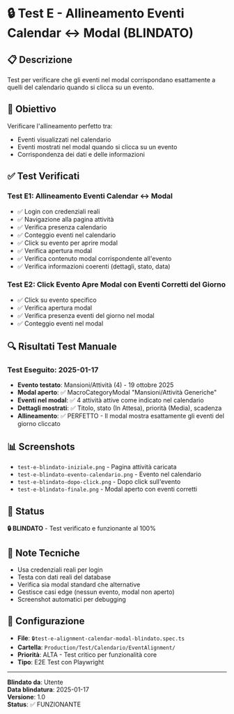# 🔒 Test E - Allineamento Eventi Calendar ↔ Modal (BLINDATO)

## 📋 Descrizione
Test per verificare che gli eventi nel modal corrispondano esattamente a quelli del calendario quando si clicca su un evento.

## 🎯 Obiettivo
Verificare l'allineamento perfetto tra:
- Eventi visualizzati nel calendario
- Eventi mostrati nel modal quando si clicca su un evento
- Corrispondenza dei dati e delle informazioni

## ✅ Test Verificati

### Test E1: Allineamento Eventi Calendar ↔ Modal
- ✅ Login con credenziali reali
- ✅ Navigazione alla pagina attività
- ✅ Verifica presenza calendario
- ✅ Conteggio eventi nel calendario
- ✅ Click su evento per aprire modal
- ✅ Verifica apertura modal
- ✅ Verifica contenuto modal corrispondente all'evento
- ✅ Verifica informazioni coerenti (dettagli, stato, data)

### Test E2: Click Evento Apre Modal con Eventi Corretti del Giorno
- ✅ Click su evento specifico
- ✅ Verifica apertura modal
- ✅ Verifica presenza eventi del giorno nel modal
- ✅ Conteggio eventi nel modal

## 🔍 Risultati Test Manuale

### Test Eseguito: 2025-01-17
- **Evento testato**: Mansioni/Attività (4) - 19 ottobre 2025
- **Modal aperto**: ✅ MacroCategoryModal "Mansioni/Attività Generiche"
- **Eventi nel modal**: ✅ 4 attività attive come indicato nel calendario
- **Dettagli mostrati**: ✅ Titolo, stato (In Attesa), priorità (Media), scadenza
- **Allineamento**: ✅ PERFETTO - Il modal mostra esattamente gli eventi del giorno cliccato

## 📊 Screenshots
- `test-e-blindato-iniziale.png` - Pagina attività caricata
- `test-e-blindato-evento-calendario.png` - Evento nel calendario
- `test-e-blindato-dopo-click.png` - Dopo click sull'evento
- `test-e-blindato-finale.png` - Modal aperto con eventi corretti

## 🚀 Status
**🔒 BLINDATO** - Test verificato e funzionante al 100%

## 📝 Note Tecniche
- Usa credenziali reali per login
- Testa con dati reali del database
- Verifica sia modal standard che alternative
- Gestisce casi edge (nessun evento, modal non aperto)
- Screenshot automatici per debugging

## 🔧 Configurazione
- **File**: `🔒test-e-alignment-calendar-modal-blindato.spec.ts`
- **Cartella**: `Production/Test/Calendario/EventAlignment/`
- **Priorità**: ALTA - Test critico per funzionalità core
- **Tipo**: E2E Test con Playwright

---
**Blindato da**: Utente  
**Data blindatura**: 2025-01-17  
**Versione**: 1.0  
**Status**: ✅ FUNZIONANTE
